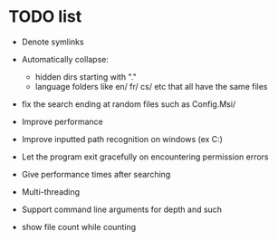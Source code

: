 # TODO list

- Denote symlinks

- Automatically collapse:
    - hidden dirs starting with "."
    - language folders like en/ fr/ cs/ etc that all have the same files


- fix the search ending at random files such as Config.Msi/

- Improve performance
- Improve inputted path recognition on windows (ex C:\)
- Let the program exit gracefully on encountering permission errors
- Give performance times after searching
- Multi-threading
- Support command line arguments for depth and such
- show file count while counting


